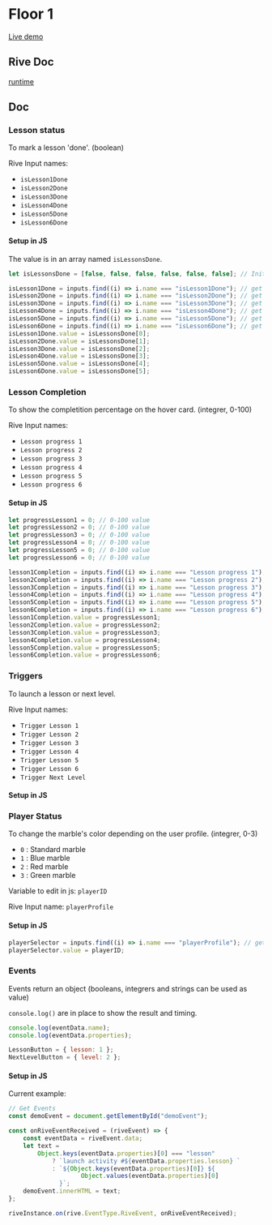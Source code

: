 # Floor 1

[Live demo](https://guillaumecartoonbase.github.io/Pasqal-Floor_1/)

## Rive Doc

[runtime](https://help.rive.app/runtimes/overview)

## Doc

### Lesson status

To mark a lesson 'done'.
(boolean)

Rive Input names:

- `isLesson1Done`
- `isLesson2Done`
- `isLesson3Done`
- `isLesson4Done`
- `isLesson5Done`
- `isLesson6Done`

#### Setup in JS

The value is in an array named `isLessonsDone`.

```js
let isLessonsDone = [false, false, false, false, false, false]; // Initial value

isLesson1Done = inputs.find((i) => i.name === "isLesson1Done"); // get rive input
isLesson2Done = inputs.find((i) => i.name === "isLesson2Done"); // get rive input
isLesson3Done = inputs.find((i) => i.name === "isLesson3Done"); // get rive input
isLesson4Done = inputs.find((i) => i.name === "isLesson4Done"); // get rive input
isLesson5Done = inputs.find((i) => i.name === "isLesson5Done"); // get rive input
isLesson6Done = inputs.find((i) => i.name === "isLesson6Done"); // get rive input
isLesson1Done.value = isLessonsDone[0];
isLesson2Done.value = isLessonsDone[1];
isLesson3Done.value = isLessonsDone[2];
isLesson4Done.value = isLessonsDone[3];
isLesson5Done.value = isLessonsDone[4];
isLesson6Done.value = isLessonsDone[5];
```

### Lesson Completion

To show the completition percentage on the hover card.
(integrer, 0-100)

Rive Input names:

- `Lesson progress 1`
- `Lesson progress 2`
- `Lesson progress 3`
- `Lesson progress 4`
- `Lesson progress 5`
- `Lesson progress 6`

#### Setup in JS

```js
let progressLesson1 = 0; // 0-100 value
let progressLesson2 = 0; // 0-100 value
let progressLesson3 = 0; // 0-100 value
let progressLesson4 = 0; // 0-100 value
let progressLesson5 = 0; // 0-100 value
let progressLesson6 = 0; // 0-100 value

lesson1Completion = inputs.find((i) => i.name === "Lesson progress 1"); // get rive input
lesson2Completion = inputs.find((i) => i.name === "Lesson progress 2"); // get rive input
lesson3Completion = inputs.find((i) => i.name === "Lesson progress 3"); // get rive input
lesson4Completion = inputs.find((i) => i.name === "Lesson progress 4"); // get rive input
lesson5Completion = inputs.find((i) => i.name === "Lesson progress 5"); // get rive input
lesson6Completion = inputs.find((i) => i.name === "Lesson progress 6"); // get rive input
lesson1Completion.value = progressLesson1;
lesson2Completion.value = progressLesson2;
lesson3Completion.value = progressLesson3;
lesson4Completion.value = progressLesson4;
lesson5Completion.value = progressLesson5;
lesson6Completion.value = progressLesson6;
```

### Triggers

To launch a lesson or next level.

Rive Input names:

- `Trigger Lesson 1`
- `Trigger Lesson 2`
- `Trigger Lesson 3`
- `Trigger Lesson 4`
- `Trigger Lesson 5`
- `Trigger Lesson 6`
- `Trigger Next Level`

#### Setup in JS

### Player Status

To change the marble's color depending on the user profile.
(integrer, 0-3)

- `0` : Standard marble
- `1` : Blue marble
- `2` : Red marble
- `3` : Green marble

Variable to edit in js: `playerID`

Rive Input name: `playerProfile`

#### Setup in JS

```js
playerSelector = inputs.find((i) => i.name === "playerProfile"); // get rive input
playerSelector.value = playerID;
```

### Events

Events return an object
(booleans, integrers and strings can be used as value)

`console.log()` are in place to show the result and timing.

```js
console.log(eventData.name);
console.log(eventData.properties);
```

```js
LessonButton = { lesson: 1 };
NextLevelButton = { level: 2 };
```

#### Setup in JS

Current example:

```js
// Get Events
const demoEvent = document.getElementById("demoEvent");

const onRiveEventReceived = (riveEvent) => {
	const eventData = riveEvent.data;
	let text =
		Object.keys(eventData.properties)[0] === "lesson"
			? `launch activity #${eventData.properties.lesson} `
			: `${Object.keys(eventData.properties)[0]} ${
					Object.values(eventData.properties)[0]
			  }`;
	demoEvent.innerHTML = text;
};

riveInstance.on(rive.EventType.RiveEvent, onRiveEventReceived);
```
